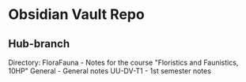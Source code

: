 # Obsidian Vault Repo
## Hub-branch

Directory:
FloraFauna - Notes for the course "Floristics and Faunistics, 10HP"
General - General notes
UU-DV-T1 - 1st semester notes